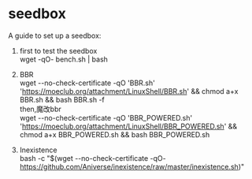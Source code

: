 # seedbox
A guide to set up a seedbox:

1. first to test the seedbox  
  wget -qO- bench.sh | bash

2. BBR  
    wget --no-check-certificate -qO 'BBR.sh' 'https://moeclub.org/attachment/LinuxShell/BBR.sh' && chmod a+x BBR.sh && bash BBR.sh -f  
    then,魔改bbr  
    wget --no-check-certificate -qO 'BBR_POWERED.sh' 'https://moeclub.org/attachment/LinuxShell/BBR_POWERED.sh' && chmod a+x BBR_POWERED.sh && bash BBR_POWERED.sh  
  
3. Inexistence  
  bash -c "$(wget --no-check-certificate -qO- https://github.com/Aniverse/inexistence/raw/master/inexistence.sh)"  

